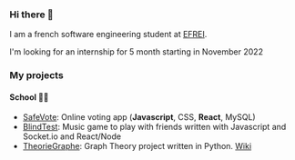 ### Hi there 👋

I am a french software engineering student at [EFREI](https://www.efrei.fr).

I'm looking for an internship for 5 month starting in November 2022

### My projects

#### School 👨‍🎓

- [SafeVote](https://github.com/Malo-LC/SafeVote): Online voting app (**Javascript**, CSS, **React**, MySQL)
- [BlindTest](https://github.com/Malo-LC/BlindTest): Music game to play with friends written with Javascript and Socket.io and React/Node
- [TheorieGraphe](https://github.com/Malo-LC/TheorieGraphe): Graph Theory project written in Python. [Wiki](https://fr.wikipedia.org/wiki/Th%C3%A9orie_des_graphes)
